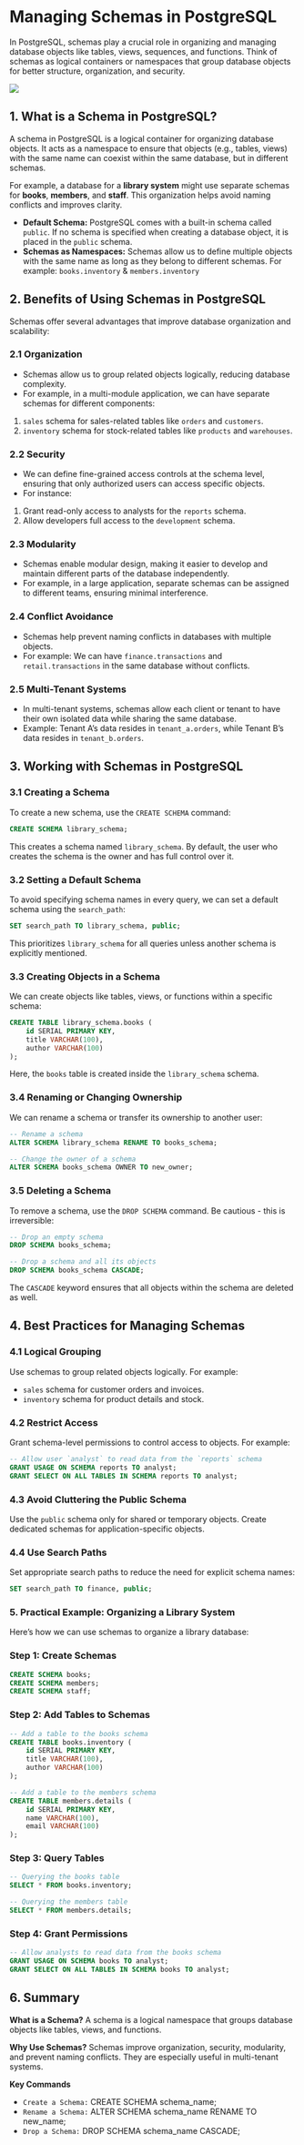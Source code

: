 # Managing Schemas in PostgreSQL
In PostgreSQL, schemas play a crucial role in organizing and managing database objects like tables, views, sequences, and functions. Think of schemas as logical containers or namespaces that group database objects for better structure, organization, and security. 

[![](https://markdown-videos-api.jorgenkh.no/youtube/cfEPGOry4fo)](https://youtu.be/cfEPGOry4fo)

## 1. What is a Schema in PostgreSQL?
A schema in PostgreSQL is a logical container for organizing database objects. It acts as a namespace to ensure that objects (e.g., tables, views) with the same name can coexist within the same database, but in different schemas.

For example, a database for a **library system** might use separate schemas for **books**, **members**, and **staff**. This organization helps avoid naming conflicts and improves clarity.
* **Default Schema:** PostgreSQL comes with a built-in schema called `public`. If no schema is specified when creating a database object, it is placed in the `public` schema.
* **Schemas as Namespaces:** Schemas allow us to define multiple objects with the same name as long as they belong to different schemas. For example: `books.inventory` & `members.inventory`

## 2. Benefits of Using Schemas in PostgreSQL
Schemas offer several advantages that improve database organization and scalability:
### 2.1 Organization
* Schemas allow us to group related objects logically, reducing database complexity.
* For example, in a multi-module application, we can have separate schemas for different components:
1. `sales` schema for sales-related tables like `orders` and `customers`.
2. `inventory` schema for stock-related tables like `products` and `warehouses`.

### 2.2 Security
* We can define fine-grained access controls at the schema level, ensuring that only authorized users can access specific objects.
* For instance:
1. Grant read-only access to analysts for the `reports` schema.
2. Allow developers full access to the `development` schema.

### 2.3 Modularity
* Schemas enable modular design, making it easier to develop and maintain different parts of the database independently.
* For example, in a large application, separate schemas can be assigned to different teams, ensuring minimal interference.

### 2.4 Conflict Avoidance
* Schemas help prevent naming conflicts in databases with multiple objects.
* For example: We can have `finance.transactions` and `retail.transactions` in the same database without conflicts.
### 2.5 Multi-Tenant Systems
* In multi-tenant systems, schemas allow each client or tenant to have their own isolated data while sharing the same database.
* Example: Tenant A’s data resides in `tenant_a.orders`, while Tenant B’s data resides in `tenant_b.orders`.

## 3. Working with Schemas in PostgreSQL
### 3.1 Creating a Schema
To create a new schema, use the `CREATE SCHEMA` command:
```sql
CREATE SCHEMA library_schema;
```
This creates a schema named `library_schema`. By default, the user who creates the schema is the owner and has full control over it.

### 3.2 Setting a Default Schema
To avoid specifying schema names in every query, we can set a default schema using the `search_path`:
```sql
SET search_path TO library_schema, public;
```
This prioritizes `library_schema` for all queries unless another schema is explicitly mentioned.

### 3.3 Creating Objects in a Schema
We can create objects like tables, views, or functions within a specific schema:
```sql
CREATE TABLE library_schema.books (
    id SERIAL PRIMARY KEY,
    title VARCHAR(100),
    author VARCHAR(100)
);
```
Here, the `books` table is created inside the `library_schema` schema.

### 3.4 Renaming or Changing Ownership
We can rename a schema or transfer its ownership to another user:
```sql
-- Rename a schema
ALTER SCHEMA library_schema RENAME TO books_schema;

-- Change the owner of a schema
ALTER SCHEMA books_schema OWNER TO new_owner;
```

### 3.5 Deleting a Schema
To remove a schema, use the `DROP SCHEMA` command. Be cautious - this is irreversible:
```sql
-- Drop an empty schema
DROP SCHEMA books_schema;

-- Drop a schema and all its objects
DROP SCHEMA books_schema CASCADE;
```
The `CASCADE` keyword ensures that all objects within the schema are deleted as well.

## 4. Best Practices for Managing Schemas
### 4.1 Logical Grouping
Use schemas to group related objects logically. For example:
* `sales` schema for customer orders and invoices.
* `inventory` schema for product details and stock.

### 4.2 Restrict Access
Grant schema-level permissions to control access to objects. For example:
```sql
-- Allow user `analyst` to read data from the `reports` schema
GRANT USAGE ON SCHEMA reports TO analyst;
GRANT SELECT ON ALL TABLES IN SCHEMA reports TO analyst;
```

### 4.3 Avoid Cluttering the Public Schema
Use the `public` schema only for shared or temporary objects. Create dedicated schemas for application-specific objects.

### 4.4 Use Search Paths
Set appropriate search paths to reduce the need for explicit schema names:
```sql
SET search_path TO finance, public;
```

### 5. Practical Example: Organizing a Library System
Here’s how we can use schemas to organize a library database:
### Step 1: Create Schemas
```sql
CREATE SCHEMA books;
CREATE SCHEMA members;
CREATE SCHEMA staff;
```

### Step 2: Add Tables to Schemas
```sql
-- Add a table to the books schema
CREATE TABLE books.inventory (
    id SERIAL PRIMARY KEY,
    title VARCHAR(100),
    author VARCHAR(100)
);

-- Add a table to the members schema
CREATE TABLE members.details (
    id SERIAL PRIMARY KEY,
    name VARCHAR(100),
    email VARCHAR(100)
);
```

### Step 3: Query Tables
```sql
-- Querying the books table
SELECT * FROM books.inventory;

-- Querying the members table
SELECT * FROM members.details;
```

### Step 4: Grant Permissions
```sql
-- Allow analysts to read data from the books schema
GRANT USAGE ON SCHEMA books TO analyst;
GRANT SELECT ON ALL TABLES IN SCHEMA books TO analyst;
```

## 6. Summary
**What is a Schema?**
A schema is a logical namespace that groups database objects like tables, views, and functions.

**Why Use Schemas?**
Schemas improve organization, security, modularity, and prevent naming conflicts. They are especially useful in multi-tenant systems.

**Key Commands**
* `Create a Schema:` CREATE SCHEMA schema_name;
* `Rename a Schema:` ALTER SCHEMA schema_name RENAME TO new_name;
* `Drop a Schema:` DROP SCHEMA schema_name CASCADE;
